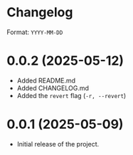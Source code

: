 # Changelog
Format: `YYYY-MM-DD`

# 0.0.2 (2025-05-12)
- Added README.md
- Added CHANGELOG.md
- Added the `revert` flag (`-r, --revert`)

# 0.0.1 (2025-05-09)
- Initial release of the project.